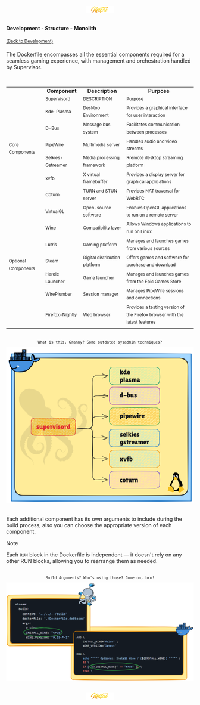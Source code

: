 <div align="center">
   <img src="../../../.media/asset/badge/asset_badge_project_backgroundless.png" width="15%" height="auto"/>
</div>

##

<!---
#####################################################
# Development - Structure - Monolith
#####################################################
--->  
#### Development - Structure - Monolith 
<sup>[(Back to Development)](./README.md#table-of-contents-4)</sup>
<br>

The Dockerfile encompasses all the essential components required for a seamless gaming experience, with management and orchestration handled by Supervisor.

<br>
<div align="center">
   <table>
      <tr align="center">
          <td><strong></strong></td>
          <td><strong>Component</strong></td>
          <td><strong>Description</strong></td>
          <td><strong>Purpose</strong></td>
      </tr>
      <tr>
         <td rowspan="9"><sup>Core Components</sup></td>
      <tr>
      <tr>
         <td><sup>Supervisord</sup></td>
         <td><sup>DESCRIPTION</sup></td>
         <td><sup>Purpose</sup></td>
      </tr>
      <tr>
          <td><sup>Kde-Plasma</sup></td>
          <td><sup>Desktop Environment</sup></td>
          <td><sup>Provides a graphical interface for user interaction</sup></td>
      </tr> 
      <tr>
          <td><sup>D-Bus</sup></td>
          <td><sup>Message bus system</sup></td>
          <td><sup>Facilitates communication between processes</sup></td>
      </tr> 
      <tr>
          <td><sup>PipeWire</sup></td>
          <td><sup>Multimedia server</sup></td>
          <td><sup>Handles audio and video streams</sup></td>
      </tr> 
      <tr>
          <td><sup>Selkies-Gstreamer</sup></td>
          <td><sup>Media processing framework</sup></td>
          <td><sup>Rremote desktop streaming platform</sup></td>
      </tr>   
      <tr>
          <td><sup>xvfb</sup></td>
          <td><sup>X virtual framebuffer</sup></td>
          <td><sup>Provides a display server for graphical applications</sup></td>
      </tr>
      <tr>
          <td><sup>Coturn</sup></td>
          <td><sup>TURN and STUN server</sup></td>
          <td><sup>Provides NAT traversal for WebRTC</sup></td>
      </tr>
      <tr>
         <td rowspan="9"><sup>Optional Components</sup></td>
      <tr>
       <tr>
           <td><sup>VirtualGL</sup></td>
           <td><sup>Open-source software</sup></td>
           <td><sup>Enables OpenGL applications to run on a remote server</sup></td>
       </tr>
       <tr>
           <td><sup>Wine</sup></td>
           <td><sup>Compatibility layer</sup></td>
           <td><sup>Allows Windows applications to run on Linux</sup></td>
       </tr>
       <tr>
           <td><sup>Lutris</sup></td>
           <td><sup>Gaming platform</sup></td>
           <td><sup>Manages and launches games from various sources</sup></td>
       </tr>
       <tr>
           <td><sup>Steam</sup></td>
           <td><sup>Digital distribution platform</sup></td>
           <td><sup>Offers games and software for purchase and download</sup></td>
       </tr>
       <tr>
           <td><sup>Heroic Launcher</sup></td>
           <td><sup>Game launcher</sup></td>
           <td><sup>Manages and launches games from the Epic Games Store</sup></td>
       </tr>
       <tr>
           <td><sup>WirePlumber</sup></td>
           <td><sup>Session manager</sup></td>
           <td><sup>Manages PipeWire sessions and connections</sup></td>
       </tr>
       <tr>
           <td><sup>Firefox-Nightly</sup></td>
           <td><sup>Web browser</sup></td>
           <td><sup>Provides a testing version of the Firefox browser with the latest features</sup></td>
       </tr>
   </table>
</div>

##

<div align="center">
<sup><code>What is this, Granny? Some outdated sysadmin techniques?</code></sup>
<br>   
<img src="../../../.media/development/structure/monolith/development_structure_monolith_preview.png" width="600" height="auto"/>  
</div>

##

Each additional component has its own arguments to include during the build process, also you can choose the appropriate version of each component.

> [!NOTE]
> Each `RUN` block in the Dockerfile is independent — it doesn't rely on any other RUN blocks, allowing you to rearrange them as needed.

##

<div align="center">
<sup><code>Build Arguments? Who's using those? Come on, bro!</code></sup>
<br>      
<img src="../../../.media/development/structure/monolith/development_structure_monolith_modularity.png" width="800" height="auto"/>  
</div>

##

<div align="center">
   <img src="../../../.media/asset/badge/asset_badge_project_backgroundless.png" width="15%" height="auto"/>
</div>
